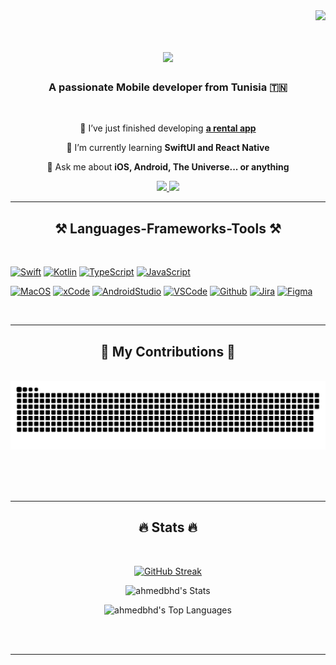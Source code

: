 <img align="right" src="https://visitor-badge.laobi.icu/badge?page_id=ahmedbhd.visitor-badge" />
<br/>

<h1 align="center">
    <img src="https://readme-typing-svg.herokuapp.com/?font=Righteous&size=35&center=true&vCenter=true&width=500&height=70&duration=4000&lines=Hi+There!+👋;+I'm+Ahmed+Ben+Henda!;" />
</h1>

<h3 align="center">A passionate Mobile developer from Tunisia 🇹🇳</h3>

<br/>

<div align="center">
 
 🔭 I’ve just finished developing **<a href="https://play.google.com/store/apps/details?id=com.squarex&hl=en&gl=US">a rental app</a>**
 
 🌱 I’m currently learning **SwiftUI and React Native**

💬 Ask me about **iOS, Android, The Universe... or anything**

 </div>
 
<div align="center"> 
  <a href="mailto:ahmed.bnhenda@gmail.com">
    <img src="https://img.shields.io/badge/Gmail-333333?style=for-the-badge&logo=gmail&logoColor=red" />
  </a>
  <a href="https://linkedin.com/in/ahmedbhd" target="_blank">
    <img src="https://img.shields.io/badge/LinkedIn-0077B5?style=for-the-badge&logo=linkedin&logoColor=white" target="_blank" />
  </a>
  </a>
</div>

 <hr/>
 
<h2 align="center">⚒️ Languages-Frameworks-Tools ⚒️</h2>
<br/>
<div align="start">


[![Swift](https://img.shields.io/badge/Swift-FA7343?logo=swift&logoColor=white)](#)
[![Kotlin](https://img.shields.io/badge/Kotlin-0095D5?logo=kotlin&logoColor=white)](#)
[![TypeScript](https://img.shields.io/badge/TypeScript-007ACC?logo=typescript&logoColor=white)](#)
[![JavaScript](https://img.shields.io/badge/JavaScript-323330?logo=javascript&logoColor=F7DF1E)](#)

[![MacOS](https://img.shields.io/badge/mac%20os-000000?logo=apple&logoColor=white)](#)
[![xCode](https://img.shields.io/badge/Xcode-007ACC?logo=Xcode&logoColor=white)](#)
[![AndroidStudio](https://img.shields.io/badge/Android_Studio-3DDC84?logo=android-studio&logoColor=white)](#)
[![VSCode](https://img.shields.io/badge/VSCode-0078D4?logo=visual%20studio%20code&logoColor=white)](#)
[![Github](https://img.shields.io/badge/GitHub-100000?logo=github)](#)
[![Jira](https://img.shields.io/badge/Jira-0052CC?logo=Jira)](#)
[![Figma](https://img.shields.io/badge/Figma-F24E1E?logo=figma&logoColor=white)](#)

</div>

<br/>
<hr/>

<div align="center">
  <h2>🐍 My Contributions 🐍</h2>
  <br>
  <img alt="snake eating my contributions" src="https://raw.githubusercontent.com/ahmedbhd/ahmedbhd/output/github-contribution-grid-snake.svg" />

  <br/><br/><br/>
</div>

<hr/>

<h2 align="center">🔥 Stats 🔥</h2>
<br>
<div align=center>

  [![GitHub Streak](https://github-readme-streak-stats-ahmedbhds-projects.vercel.app?user=ahmedbhd&theme=tokyonight&mode=weekly)](https://git.io/streak-stats)

  ![ahmedbhd's Stats](https://github-readme-stats-g8k1sexzk-ahmedbhds-projects.vercel.app/api?username=ahmedbhd&theme=tokyonight&show_icons=true&hide_border=false&count_private=true&exclude_repo=github-readme-stats,github-readme-streak-stats)

  ![ahmedbhd's Top Languages](https://github-readme-stats-g8k1sexzk-ahmedbhds-projects.vercel.app/api/top-langs/?username=ahmedbhd&theme=tokyonight&show_icons=true&hide_border=false&layout=compact&count_private=true&exclude_repo=github-readme-stats,github-readme-streak-stats)

</div>

<br/><br/>

<hr/>

<br/>
